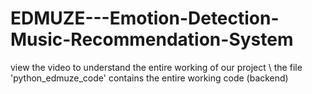 # EDMUZE---Emotion-Detection-Music-Recommendation-System
view the video to understand the entire working of our project \\
the file 'python_edmuze_code' contains the entire working code (backend)
